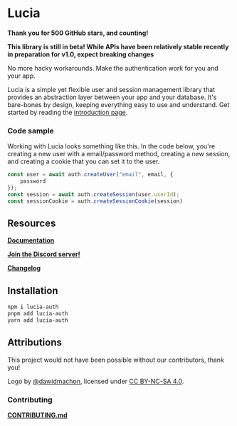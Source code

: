 # Lucia

**Thank you for 500 GitHub stars, and counting!**

**This library is still in beta! While APIs have been relatively stable recently in preparation for v1.0, expect breaking changes**

No more hacky workarounds. Make the authentication work for you and your app.

Lucia is a simple yet flexible user and session management library that provides an
abstraction layer between your app and your database. It's bare-bones by design, keeping
everything easy to use and understand. Get started by reading the [introduction page](https://lucia-auth.vercel.app/learn/start-here/introduction).

### Code sample

Working with Lucia looks something like this. In the code below, you're creating a new user with a email/password method, creating a new session, and creating a cookie that you can set it to the user.

```ts
const user = await auth.createUser("email", email, {
	password
});
const session = await auth.createSession(user.userId);
const sessionCookie = auth.createSessionCookie(session)
```

## Resources

**[Documentation](https://lucia-auth.vercel.app)**

**[Join the Discord server!](https://discord.gg/PwrK3kpVR3)**

**[Changelog](https://github.com/pilcrowOnPaper/lucia-auth/blob/main/packages/lucia-auth/CHANGELOG.md)**

## Installation

```bash
npm i lucia-auth
pnpm add lucia-auth
yarn add lucia-auth
```

## Attributions

This project would not have been possible without our contributors, thank you! 

Logo by [@dawidmachon](https://github.com/dawidmachon), licensed under [CC BY-NC-SA 4.0](https://creativecommons.org/licenses/by-nc-sa/4.0/).

### Contributing

**[CONTRIBUTING.md](https://github.com/pilcrowOnPaper/lucia-auth/blob/main/CONTRIBUTING.md)**

